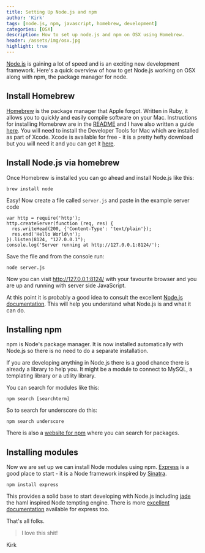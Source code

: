 ```yaml
---
title: Setting Up Node.js and npm
author: 'Kirk'
tags: [node.js, npm, javascript, homebrew, development]
categories: [OSX]
description: How to set up node.js and npm on OSX using Homebrew.
header: /assets/img/osx.jpg
highlight: true
---
```

[Node.js](http://nodejs.org/) is gaining a lot of speed and is an exciting new development framework. Here's a quick overview of how to get Node.js working on OSX along with npm, the package manager for node.

## Install Homebrew

[Homebrew](http://brew.sh) is the package manager that Apple forgot. Written in Ruby, it allows you to quickly and easily compile software on your Mac. Instructions for installing Homebrew are in the [README](http://github.com/mxcl/homebrew/blob/master/README.md) and I have also written a guide [here](/archive/2014/07/19/Homebrew). You will need to install the Developer Tools for Mac which are installed as part of Xcode. Xcode is available for free - it is a pretty hefty download but you will need it and you can get it [here](https://developer.apple.com/xcode/downloads/).

## Install Node.js via homebrew

Once Homebrew is installed you can go ahead and install Node.js like this:

    brew install node

Easy! Now create a file called `server.js` and paste in the example server code

~~~
var http = require('http');
http.createServer(function (req, res) {
  res.writeHead(200, {'Content-Type': 'text/plain'});
  res.end('Hello World\n');
}).listen(8124, "127.0.0.1");
console.log('Server running at http://127.0.0.1:8124/');
~~~

Save the file and from the console run:

    node server.js

Now you can visit <http://127.0.0.1:8124/> with your favourite browser and you are up and running with server side JavaScript.

At this point it is probably a good idea to consult the excellent [Node.js documentation](http://nodejs.org/api). This will help you understand what Node.js is and what it can do.

## Installing npm

npm is Node's package manager. It is now installed automatically with Node.js so there is no need to do a separate installation.

If you are developing anything in Node.js there is a good chance there is already a library to help you. It might be a module to connect to MySQL, a templating library or a utility library.

You can search for modules like this:

    npm search [searchterm]

So to search for underscore do this:

    npm search underscore

There is also a [website for npm](https://npmjs.org/) where you can search for packages.

## Installing modules

Now we are set up we can install Node modules using npm. [Express](http://expressjs.com/) is a good place to start - it is a Node framework inspired by [Sinatra](http://www.sinatrarb.com/).

    npm install express

This provides a solid base to start developing with Node.js including [jade](http://jade-lang.com/) the haml inspired Node tempting engine. There is more [excellent documentation](http://expressjs.com/guide.html) available for express too.

That's all folks.

> I love this shit!

Kirk
